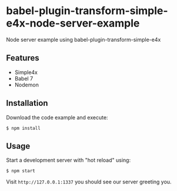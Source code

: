 # babel-plugin-transform-simple-e4x-node-server-example

Node server example using babel-plugin-transform-simple-e4x

## Features

* Simple4x
* Babel 7
* Nodemon

## Installation

Download the code example and execute:

```shell
$ npm install
```

## Usage

Start a development server with "hot reload" using:

```shell
$ npm start
```

Visit `http://127.0.0.1:1337` you should see our server greeting you.
